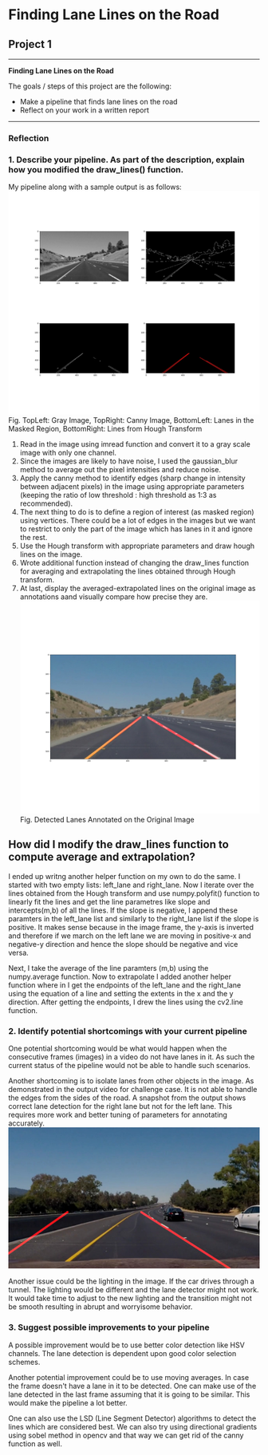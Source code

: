 # **Finding Lane Lines on the Road** 

## Project 1
---

**Finding Lane Lines on the Road**

The goals / steps of this project are the following:
* Make a pipeline that finds lane lines on the road
* Reflect on your work in a written report


[//]: # (Image References)

[image1]: ./examples/grayscale.jpg "Grayscale"

---

### Reflection

### 1. Describe your pipeline. As part of the description, explain how you modified the draw_lines() function.

My pipeline along with a sample output is as follows:
![TopLeft: Gray Image, TopRight: Canny Image, BottomLeft: Lanes in the Masked Region, BottomRight: Lines from Hough Transform](Sample_Output_4m_Pipeline.jpg)
Fig. TopLeft: Gray Image, TopRight: Canny Image, BottomLeft: Lanes in the Masked Region, BottomRight: Lines from Hough Transform

1) Read in the image using imread function and convert it to a gray scale image with only one channel.
2) Since the images are likely to have noise, I used the gaussian_blur method to average out the pixel intensities and reduce noise.
3) Apply the canny method to identify edges (sharp change in intensity between adjacent pixels) in the image using appropriate parameters (keeping the ratio of low threshold : high threshold as 1:3 as recommended). 
4) The next thing to do is to define a region of interest (as masked region) using vertices. There could be a lot of edges in the images but we want to restrict to only the part of the image which has lanes in it and ignore the rest.
5) Use the Hough transform with appropriate parameters and draw hough lines on the image.
6) Wrote additional function instead of changing the draw_lines function for averaging and extrapolating the lines obtained through Hough transform.
7) At last, display the averaged-extrapolated lines on the original image as annotations aand visually compare how precise they are.
![Detected Lanes Annotated on the Original Image](Annotated_Lanes_Image.jpg)
Fig. Detected Lanes Annotated on the Original Image

## How did I modify the draw_lines function to compute average and extrapolation?
I ended up writng another helper function on my own to do the same. I started with two empty lists: left\_lane and right\_lane. Now I iterate over the lines obtained from the Hough transform and use numpy.polyfit() function to linearly fit the lines and get the line parametres like slope and intercepts(m,b) of all the lines. If the slope is negative, I append these paramters in the left\_lane list and similarly to the right\_lane list if the slope is positive. It makes sense because in the image frame, the y-axis is inverted and therefore if we march on the left lane we are moving in positive-x and negative-y direction and hence the slope should be negative and vice versa.

Next, I take the average of the line paramters (m,b) using the numpy.average function. Now to extrapolate I added another helper function where in I get the endpoints of the left\_lane and the right\_lane using the equation of a line and setting the extents in the x and the y direction. After getting the endpoints, I drew the lines using the cv2.line function.   

### 2. Identify potential shortcomings with your current pipeline

One potential shortcoming would be what would happen when the consecutive frames (images) in a video do not have lanes in it. As such the current status of the pipeline would not be able to handle such scenarios. 

Another shortcoming is to isolate lanes from other objects in the image. As demonstrated in the output video for challenge case. It is not able to handle the edges from the sides of the road. A snapshot from the output shows correct lane detection for the right lane but not for the left lane. This requires more work and better tuning of parameters for annotating accurately.
![Challenge output](challenge.jpg)

Another issue could be the lighting in the image. If the car drives through a tunnel. The lighting would be different and the lane detector might not work. It would take time to adjust to the new lighting and the transition might not be smooth resulting in abrupt and worryisome behavior.


### 3. Suggest possible improvements to your pipeline

A possible improvement would be to use better color detection like HSV channels. The lane detection is dependent upon good color selection schemes. 

Another potential improvement could be to use moving averages. In case the frame doesn't have a lane in it to be detected. One can make use of the lane detected in the last frame assuming that it is going to be similar. This would make the pipeline a lot better.

One can also use the LSD (Line Segment Detector) algorithms to detect the lines which are considered best. We can also try using directional gradients using sobel method in opencv and that way we can get rid of the canny function as well.  
